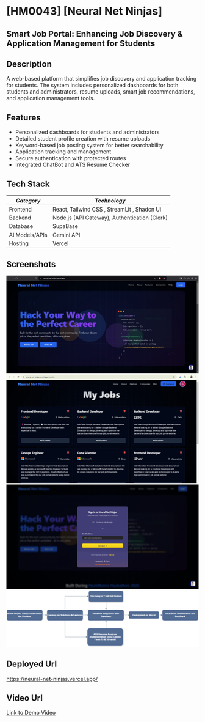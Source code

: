 # [HM0043] [Neural Net Ninjas]

## Smart Job Portal: Enhancing Job Discovery & Application Management for Students

## Description
A web-based platform that simplifies job discovery and application tracking for students. The system includes personalized dashboards for both students and administrators, resume uploads, smart job recommendations, and application management tools.

## Features
- Personalized dashboards for students and administrators
- Detailed student profile creation with resume uploads
- Keyword-based job posting system for better searchability
- Application tracking and management
- Secure authentication with protected routes
- Integrated ChatBot and ATS Resume Checker

## Tech Stack
| *Category*  | *Technology* |
|--------------|---------------|
| Frontend    | React, Tailwind CSS , StreamLit , Shadcn Ui |
| Backend     | Node.js (API Gateway), Authentication (Clerk)  |
| Database    | SupaBase |
| AI Models/APIs | Gemini API |
| Hosting     | Vercel |

## Screenshots
![Home-Page](https://github.com/Shwetanlondhe24/HM0043_Team-Neural-Net-Ninjas/blob/df6637de301ff2c2974c1add7404585d65b4e596/homepage.jpg)
![My-Jobs](https://github.com/Shwetanlondhe24/HM0043_Team-Neural-Net-Ninjas/blob/df6637de301ff2c2974c1add7404585d65b4e596/my-jobs.jpg)
![Authorization](https://github.com/Shwetanlondhe24/HM0043_Team-Neural-Net-Ninjas/blob/df6637de301ff2c2974c1add7404585d65b4e596/auth.jpg)
![ChatBot-WorkFlow](https://github.com/Shwetanlondhe24/HM0043_Team-Neural-Net-Ninjas/blob/1e036ceb0de9fa734ef49edfeb44cfaea7db2f81/Chatbot-Workflow.png)



## Deployed Url
https://neural-net-ninjas.vercel.app/

## Video Url
[Link to Demo Video](video_url)
